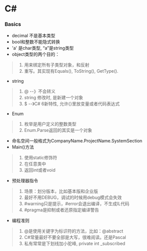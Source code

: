 # C#
### Basics
* decimal 不是基本类型
* bool和整数不能隐式转换
* 'a' 是char类型, “a”是string类型
* object类型的两个目的：
> 1. 用来绑定所有子类型对象，和反射
> 2. 重写。其实现有Equals(), ToString(), GetType().
* string
> 1. @ --》不会转义
> 2. string 修改时, 是新建一个对象
> 3. $ --》C# 6新特性, 允许{}里放变量或者代码表达式
* Enum
> 1. 枚举是用户定义的整数类型
> 2. Enum.Parse返回的其实是一个对象
* 命名空间一般格式为CompanyName.ProjectName.SystemSection
* Main()方法
> 1. 使用static修饰符
> 2. 在任意类中
> 3. 返回int或者void
* 预处理器指令
> 1. 场景：划分版本，比如基本版和企业版
> 2. 最好不用DEBUG，调试的时候用debug模式会失效
> 3. #warning只是提示，#error会退出编译，不生成IL代码
> 4. #pragma是抑制或者还原指定编译警告
* 编程准则
> 1. @是使用关键字为标识符的方法，比如：@abstract
> 2. C#常量最好不要全部是大写，很难阅读。还是Pascal
> 3. 私有常常是下划线加小驼峰, private int _subscribed
